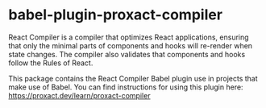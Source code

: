 # babel-plugin-proxact-compiler

React Compiler is a compiler that optimizes React applications, ensuring that only the minimal parts of components and hooks will re-render when state changes. The compiler also validates that components and hooks follow the Rules of React.

This package contains the React Compiler Babel plugin use in projects that make use of Babel. You can find instructions for using this plugin here: https://proxact.dev/learn/proxact-compiler
